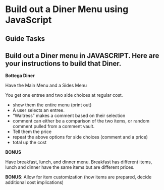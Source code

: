 # Build out a Diner Menu using JavaScript

## Guide Tasks

## Build out a Diner menu in JAVASCRIPT. Here are your instructions to build that Diner.

**Bottega Diner**

Have the Main Menu and a Sides Menu

You get one entree and two side choices at regular cost.

- show them the entire menu (print out)
- A user selects an entree.
- “Waitress” makes a comment based on their selection
- comment can either be a comparison of the two items, or random comment pulled from a comment vault.
- Tell them the price
- repeat the above options for side choices (comment and a price)
- total up the cost

**BONUS**

Have breakfast, lunch, and dinner menu. Breakfast has different items, lunch and dinner have the same items but are different prices.

**BONUS**:
Allow for item customization (how items are prepared, decide additional cost implications)